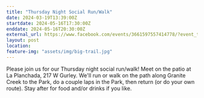 ```yaml
---
title: "Thursday Night Social Run/Walk"
date: 2024-03-19T13:39:00Z
startdate: 2024-05-16T17:30:00Z
enddate: 2024-05-16T20:30:00Z
external_url: https://www.facebook.com/events/3661597557414778/?event_time_id=3661597590748108
layout: post
location: 
feature-img: "assets/img/big-trail.jpg"
---
```


Please join us for our Thursday night social run/walk! Meet on the patio at La Planchada, 217 W Gurley.  We'll run or walk on the path along Granite Creek to the Park, do a couple laps in the Park, then return (or do your own route).  Stay after for food and/or drinks if you like.<br>
  <br>
  
